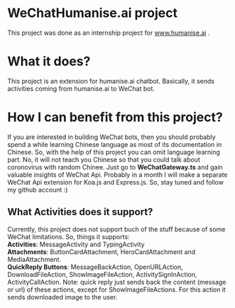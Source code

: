 
# WeChatHumanise.ai project

This project was done as an internship project for www.humanise.ai .

# What it does?

This project is an extension for humanise.ai chatbot. Basically, it sends activities coming from humanise.ai to WeChat bot.

# How I can benefit from this project?

If you are interested in building WeChat bots, then you should probably spend a while learning Chinese language as most of its documentation in Chinese. So, with the help of this project you can omit language learning part. No, it will not teach you Chinese so that you could talk about coronovirus with random Chinee. Just go to **WeChatGateway.ts** and gain valuable insights of WeChat Api. Probably in a month I will make a separate WeChat Api extension for Koa.js and Express.js. So, stay tuned and follow my github account :)

## What Activities does it support?

Currently, this project does not support buch of the stuff because of some WeChat limitations. So, things it supports: <br/>
**Activities**: MessageActivity and TypingActivity <br/>
**Attachments**: ButtonCardAttachment, HeroCardAttachment and MediaAttachment. <br/>
**QuickReply Buttons**: MessageBackAction, OpenURLAction, DownloadFileAction, ShowImageFileAction, ActivitySignInAction, ActivityCallAction. Note: quick reply just sends back the content (message or url) of these actions, except for ShowImageFileActions. For this action it sends downloaded image to the user.